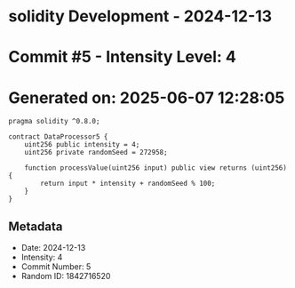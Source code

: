﻿# solidity Development - 2024-12-13
# Commit #5 - Intensity Level: 4
# Generated on: 2025-06-07 12:28:05
```solidity
pragma solidity ^0.8.0;

contract DataProcessor5 {
    uint256 public intensity = 4;
    uint256 private randomSeed = 272958;

    function processValue(uint256 input) public view returns (uint256) {
        return input * intensity + randomSeed % 100;
    }
}
```
## Metadata
- Date: 2024-12-13
- Intensity: 4
- Commit Number: 5
- Random ID: 1842716520
